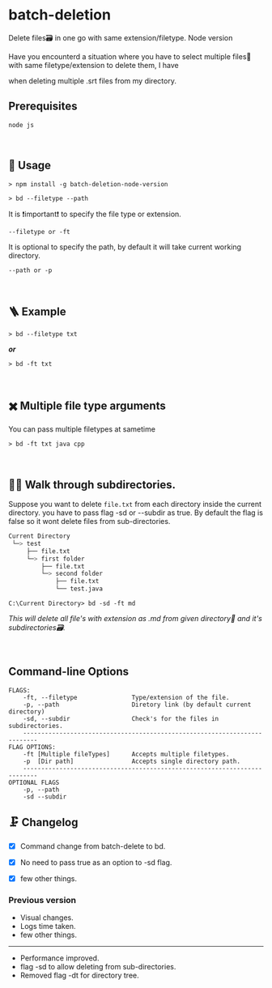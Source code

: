   

#  batch-deletion

Delete files🗃 in one go with same extension/filetype. Node version

  

Have you encounterd a situation where you have to select multiple files📁 with same filetype/extension to delete them, I have

when deleting multiple .srt files from my directory.

  

##  ‍Prerequisites

```
node js
```

<br>

##  🔮 Usage

  

```
> npm install -g batch-deletion-node-version
```

```
> bd --filetype --path
```

It is ❗important❗ to specify the file type or extension.

```
--filetype or -ft
```

  

It is optional to specify the path, by default it will take current working directory.

```
--path or -p
```

<br>

##  🪜 Example

```
> bd --filetype txt
```

***or***

```
> bd -ft txt
```

<br>

##  ✖️ Multiple file type arguments

You can pass multiple filetypes at sametime

```
> bd -ft txt java cpp
```

<br>

## 🚶‍♀️ Walk through subdirectories.

Suppose you want to delete `file.txt` from each directory inside the current directory.
you have to pass flag -sd or --subdir as true. By default the flag is false so it wont delete files from sub-directories.

```bash
Current Directory
 └─> test
     ├── file.txt
     └─> first folder
         ├── file.txt
         └─> second folder
             ├── file.txt
             └── test.java
```
```
C:\Current Directory> bd -sd -ft md
```
*This will delete all file's with extension as .md from given directory📂 and it's subdirectories🗃.*

<br>

## Command-line Options
```
FLAGS:
    -ft, --filetype               Type/extension of the file.
    -p, --path                    Diretory link (by default current directory)
    -sd, --subdir                 Check's for the files in subdirectories.
    --------------------------------------------------------------------------
FLAG OPTIONS:
    -ft [Multiple fileTypes]      Accepts multiple filetypes.
    -p  [Dir path]                Accepts single directory path.
    --------------------------------------------------------------------------
OPTIONAL FLAGS
    -p, --path
    -sd --subdir
```


## 🗜️ Changelog
-  [x] Command change from batch-delete to bd.
-  [x] No need to pass true as an option to -sd flag.
-  [x] few other things.


### Previous version
- Visual changes.
- Logs time taken.
- few other things.
-----------------------------------------------------
- Performance improved.
- flag -sd to allow deleting from sub-directories.
- Removed flag -dt for directory tree.
